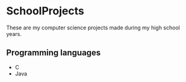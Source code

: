 # SchoolProjects
These are my computer science projects made during my high school years.
## Programming languages
* C
* Java
